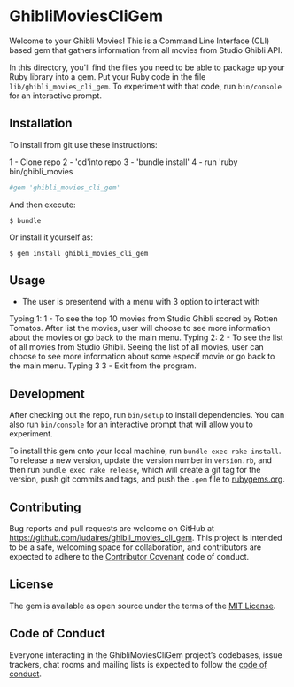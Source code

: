 # GhibliMoviesCliGem

Welcome to your Ghibli Movies! This is a Command Line Interface (CLI) based gem that gathers information from all movies from Studio Ghibli API.  


In this directory, you'll find the files you need to be able to package up your Ruby library into a gem. Put your Ruby code in the file `lib/ghibli_movies_cli_gem`. To experiment with that code, run `bin/console` for an interactive prompt.

## Installation

To install from git use these instructions:

1 - Clone repo
2 - 'cd'into repo
3 - 'bundle install'
4 - run 'ruby bin/ghibli_movies

```ruby
#gem 'ghibli_movies_cli_gem'
```

And then execute:

    $ bundle

Or install it yourself as:

    $ gem install ghibli_movies_cli_gem

## Usage

- The user is presentend with a menu with 3 option to interact with

Typing 1: 
    1 - To see the top 10 movies from Studio Ghibli scored by Rotten Tomatos.
    After list the movies, user will choose to see more information about the movies or go back to the main menu.
Typing 2: 
    2 - To see the list of all movies from Studio Ghibli. 
    Seeing the list of all movies, user can choose to see more information about some especif movie or go back to the main menu.
Typing 3
    3 - Exit from the program.

## Development

After checking out the repo, run `bin/setup` to install dependencies. You can also run `bin/console` for an interactive prompt that will allow you to experiment.

To install this gem onto your local machine, run `bundle exec rake install`. To release a new version, update the version number in `version.rb`, and then run `bundle exec rake release`, which will create a git tag for the version, push git commits and tags, and push the `.gem` file to [rubygems.org](https://rubygems.org).

## Contributing

Bug reports and pull requests are welcome on GitHub at https://github.com/ludaires/ghibli_movies_cli_gem. This project is intended to be a safe, welcoming space for collaboration, and contributors are expected to adhere to the [Contributor Covenant](http://contributor-covenant.org) code of conduct.

## License

The gem is available as open source under the terms of the [MIT License](https://opensource.org/licenses/MIT).

## Code of Conduct

Everyone interacting in the GhibliMoviesCliGem project’s codebases, issue trackers, chat rooms and mailing lists is expected to follow the [code of conduct](https://github.com/ludaires/ghibli_movies_cli_gem/blob/master/CODE_OF_CONDUCT.md).
